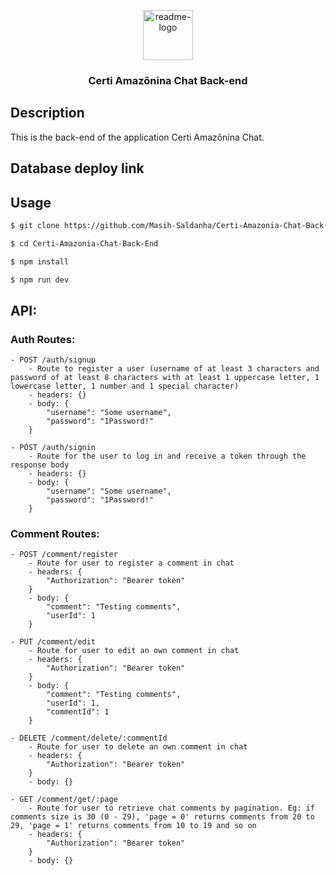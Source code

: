 <p align="center">
  <a href="https://github.com/$username-github/$nome-repositorio">
    <img src="https://notion-emojis.s3-us-west-2.amazonaws.com/prod/svg-twitter/1f4ac.svg" alt="readme-logo" width="80" height="80"> <!-- src="image-link" -->
  </a>

  <h3 align="center">
    Certi Amazônina Chat Back-end
  </h3>
</p>

## Description

This is the back-end of the application Certi Amazônina Chat.

## Database deploy link

<!-- https://back-end-template-example.com/ -->

## Usage

```bash
$ git clone https://github.com/Masih-Saldanha/Certi-Amazonia-Chat-Back-End.git

$ cd Certi-Amazonia-Chat-Back-End

$ npm install

$ npm run dev
```

## API:

### Auth Routes:

```
- POST /auth/signup
    - Route to register a user (username of at least 3 characters and password of at least 8 characters with at least 1 uppercase letter, 1 lowercase letter, 1 number and 1 special character)
    - headers: {}
    - body: {
        "username": "Some username",
        "password": "1Password!"
    }
```
```
- POST /auth/signin
    - Route for the user to log in and receive a token through the response body
    - headers: {}
    - body: {
        "username": "Some username",
        "password": "1Password!"
    }
```
    
### Comment Routes:

```
- POST /comment/register
    - Route for user to register a comment in chat
    - headers: {
        "Authorization": "Bearer token"
    }
    - body: {
        "comment": "Testing comments",
        "userId": 1
    }
```
```
- PUT /comment/edit
    - Route for user to edit an own comment in chat
    - headers: {
        "Authorization": "Bearer token"
    }
    - body: {
        "comment": "Testing comments",
        "userId": 1,
        "commentId": 1
    }
```
```
- DELETE /comment/delete/:commentId
    - Route for user to delete an own comment in chat
    - headers: {
        "Authorization": "Bearer token"
    }
    - body: {}
```
```
- GET /comment/get/:page
    - Route for user to retrieve chat comments by pagination. Eg: if comments size is 30 (0 - 29), 'page = 0' returns comments from 20 to 29, 'page = 1' returns comments from 10 to 19 and so on
    - headers: {
        "Authorization": "Bearer token"
    }
    - body: {}
```
